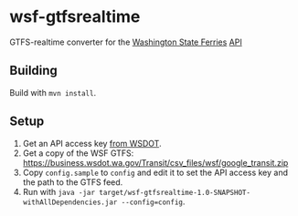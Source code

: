 # wsf-gtfsrealtime
GTFS-realtime converter for the [Washington State Ferries](http://www.wsdot.wa.gov/ferries/) [API](http://www.wsdot.wa.gov/ferries/api/vessels/documentation/rest.html)

## Building

Build with `mvn install`.

## Setup

1. Get an API access key [from WSDOT](http://www.wsdot.wa.gov/traffic/api/).
2. Get a copy of the WSF GTFS: https://business.wsdot.wa.gov/Transit/csv_files/wsf/google_transit.zip
3. Copy `config.sample` to `config` and edit it to set the API access key and the path to the GTFS feed.
4. Run with `java -jar target/wsf-gtfsrealtime-1.0-SNAPSHOT-withAllDependencies.jar --config=config`.
